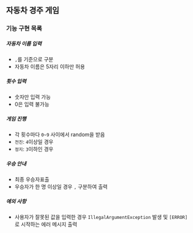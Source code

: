 ## 자동차 경주 게임
### 기능 구현 목록

##### 자동차 이름 입력
- `,`를 기준으로 구분
- 자동차 이름은 5자리 이하만 허용

##### 횟수 입력
- 숫자만 입력 가능 
- 0은 입력 불가능

##### 게임 진행
- 각 횟수마다 `0~9` 사이에서 random을 받음
- `전진`: `4`이상일 경우
- `정지`: `3`이하인 경우

##### 우승 안내
- 최종 우승자표출
- 우승자가 한 명 이상일 경우 `,` 구분하여 출력

##### 예외 사항
- 사용자가 잘못된 값을 입력한 경우 `IllegalArgumentException` 발생 및 `[ERROR]`로 시작하는 에러 메시지 출력


